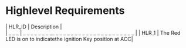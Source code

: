 # Highlevel Requirements
| HLR_ID | Description |                                                 
| _ _ _  | _ _ _ _ _ _ _ __ _ _ _ _ _ _ _ _ _ _ _ _ _ _ _ _ _ _ _ _ _ |
| HLR_1  | The Red LED is on to indicatethe ignition Key position at ACC| 
